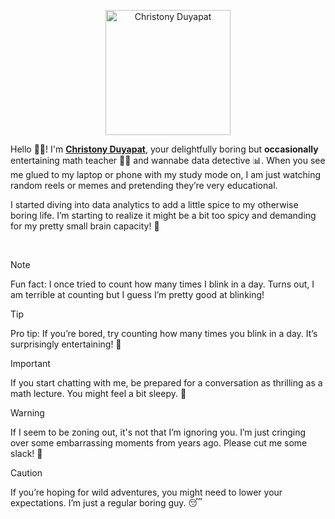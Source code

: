 <p align="center">
  <a href="https://duyapat-christony.github.io/about">
    <img src="https://duyapat-christony.github.io/assets/img/chris.webp" alt="Christony Duyapat" style="height: 200px; max-width: 100%;" alt="A picture of Christony Duyapat">
  </a>
  <br>
</p>


  Hello 👋😊! I'm **[Christony Duyapat](https://duyapat-christony.github.io)**, your delightfully boring but **occasionally** entertaining math teacher 👨‍🏫 and wannabe data detective 📊. When you see me glued to my laptop or phone with my study mode on, I am just watching random reels or memes and pretending they’re very educational.

  I started diving into data analytics to add a little spice to my otherwise boring life. I’m starting to realize it might be a bit too spicy and demanding for my pretty small brain capacity! 🤯

<br>

> [!NOTE]
> Fun fact: I once tried to count how many times I blink in a day. Turns out, I am terrible at counting but I guess I’m pretty good at blinking!

> [!TIP]
> Pro tip: If you’re bored, try counting how many times you blink in a day. It’s surprisingly entertaining! 🤭

> [!IMPORTANT]
> If you start chatting with me, be prepared for a conversation as thrilling as a math lecture. You might feel a bit sleepy. 🥱

> [!WARNING]
> If I seem to be zoning out, it's not that I’m ignoring you. I’m just cringing over some embarrassing moments from years ago. Please cut me some slack! 🫣

> [!CAUTION]
> If you’re hoping for wild adventures, you might need to lower your expectations. I’m just a regular boring guy. 😴
